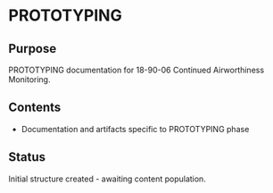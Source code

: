 # PROTOTYPING

## Purpose
PROTOTYPING documentation for 18-90-06 Continued Airworthiness Monitoring.

## Contents
- Documentation and artifacts specific to PROTOTYPING phase

## Status
Initial structure created - awaiting content population.
